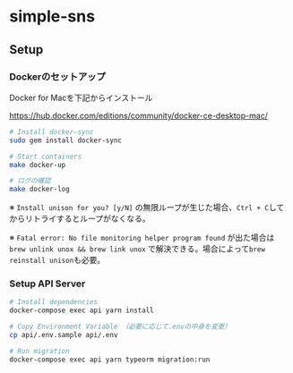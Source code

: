 # simple-sns

## Setup

### Dockerのセットアップ

Docker for Macを下記からインストール

https://hub.docker.com/editions/community/docker-ce-desktop-mac/

```sh
# Install docker-sync
sudo gem install docker-sync

# Start containers
make docker-up

# ログの確認
make docker-log
```

※ `Install unison for you? [y/N]` の無限ループが生じた場合、`Ctrl + C`してからリトライするとループがなくなる。

※ `Fatal error: No file monitoring helper program found` が出た場合は `brew unlink unox && brew link unox` で解決できる。場合によって`brew reinstall unison`も必要。

### Setup API Server

```sh
# Install dependencies
docker-compose exec api yarn install

# Copy Environment Variable （必要に応じて.envの中身を変更）
cp api/.env.sample api/.env

# Run migration
docker-compose exec api yarn typeorm migration:run

```
